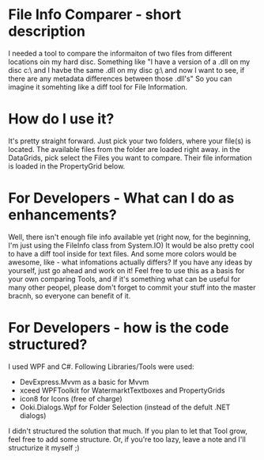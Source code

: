 # File Info Comparer - short description
I needed a tool to compare the informaiton of two files from different locations oin my hard disc. Something like "I have a version of a .dll on my disc c:\ and I havbe the same .dll on my disc g:\ and now I want to see, if there are any metadata differences between those .dll's"
So you can imagine it somehting like a diff tool for File Information. 

# How do I use it?
It's pretty straight forward. Just pick your two folders, where your file(s) is located. 
The available files from the folder are loaded right away. in the DataGrids, pick select the Files you want to compare.
Their file information is loaded in the PropertyGrid below.

# For Developers - What can I do as enhancements?
Well, there isn't enough file info available yet (right now, for the beginning, I'm just using the FileInfo class from System.IO)
It would be also pretty cool to have a diff tool inside for text files.
And some more colors would be awesome, like - what infomations actually differs?
If you have any ideas by yourself, just go ahead and work on it! Feel free to use this as a basis for your own comparing Tools, and if it's something what can be useful for many other peopel, please dom't forget to commit your stuff into the master bracnh, so everyone can benefit of it.

# For Developers - how is the code structured?
I used WPF and C#.
Following Libraries/Tools were used:
- DevExpress.Mvvm as a basic for Mvvm
- xceed WPFToolkit for WatermarktTextboxes and PropertyGrids
- icon8 for Icons (free of charge)
- Ooki.Dialogs.Wpf for Folder Selection (instead of the defult .NET dialogs)

I didn't structured the solution that much. If you plan to let that Tool grow, feel free to add some structure. Or, if you're too lazy, leave a note and I'll structurize it myself ;)

